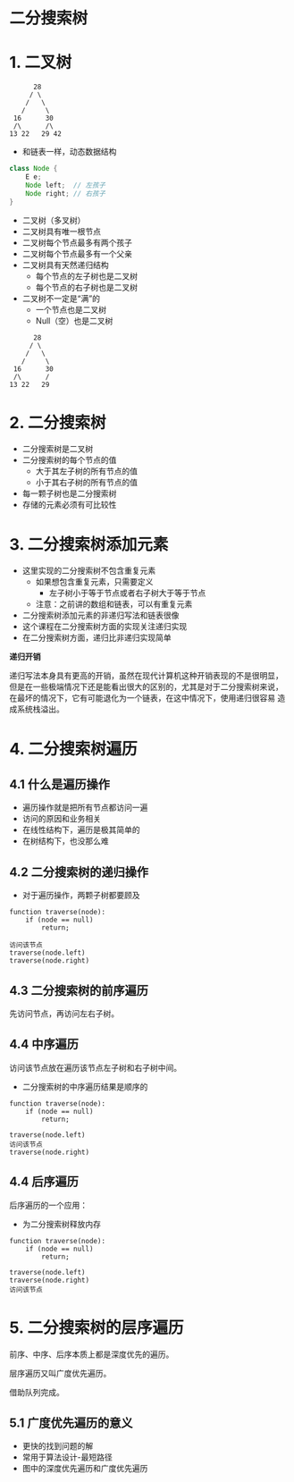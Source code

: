 二分搜索树
=========

# 1. 二叉树

``` 
      28
     / \
    /   \
   /     \
 16      30
 /\      /\
13 22   29 42
```

- 和链表一样，动态数据结构
```java
class Node {
    E e;
    Node left;  // 左孩子
    Node right; // 右孩子
}
```
- 二叉树（多叉树）
- 二叉树具有唯一根节点
- 二叉树每个节点最多有两个孩子
- 二叉树每个节点最多有一个父亲
- 二叉树具有天然递归结构
    - 每个节点的左子树也是二叉树
    - 每个节点的右子树也是二叉树
- 二叉树不一定是“满”的
    - 一个节点也是二叉树
    - Null（空）也是二叉树
``` 
      28
     / \
    /   \
   /     \
 16      30
 /\      /
13 22   29
```

# 2. 二分搜索树

- 二分搜索树是二叉树
- 二分搜索树的每个节点的值
    - 大于其左子树的所有节点的值
    - 小于其右子树的所有节点的值
- 每一颗子树也是二分搜索树
- 存储的元素必须有可比较性

# 3. 二分搜索树添加元素

- 这里实现的二分搜索树不包含重复元素
    - 如果想包含重复元素，只需要定义
        - 左子树小于等于节点或者右子树大于等于节点
    - 注意：之前讲的数组和链表，可以有重复元素
- 二分搜索树添加元素的非递归写法和链表很像
- 这个课程在二分搜索树方面的实现关注递归实现
- 在二分搜索树方面，递归比非递归实现简单



**递归开销**

递归写法本身具有更高的开销，虽然在现代计算机这种开销表现的不是很明显，
但是在一些极端情况下还是能看出很大的区别的，尤其是对于二分搜索树来说，
在最坏的情况下，它有可能退化为一个链表，在这中情况下，使用递归很容易
造成系统栈溢出。

# 4. 二分搜索树遍历

## 4.1 什么是遍历操作

- 遍历操作就是把所有节点都访问一遍
- 访问的原因和业务相关
- 在线性结构下，遍历是极其简单的
- 在树结构下，也没那么难

## 4.2 二分搜索树的递归操作

- 对于遍历操作，两颗子树都要顾及


```
function traverse(node):
    if (node == null)
        return;
        
访问该节点
traverse(node.left)
traverse(node.right)
```

## 4.3 二分搜索树的前序遍历

先访问节点，再访问左右子树。

## 4.4 中序遍历

访问该节点放在遍历该节点左子树和右子树中间。

- 二分搜索树的中序遍历结果是顺序的


```
function traverse(node):
    if (node == null)
        return;
        
traverse(node.left)
访问该节点
traverse(node.right)
```

## 4.4 后序遍历

后序遍历的一个应用：

- 为二分搜索树释放内存

```
function traverse(node):
    if (node == null)
        return;
        
traverse(node.left)
traverse(node.right)
访问该节点
```

# 5. 二分搜索树的层序遍历

前序、中序、后序本质上都是深度优先的遍历。

层序遍历又叫广度优先遍历。

借助队列完成。

## 5.1 广度优先遍历的意义

- 更快的找到问题的解
- 常用于算法设计-最短路径
- 图中的深度优先遍历和广度优先遍历
